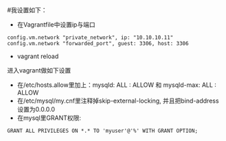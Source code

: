 #我设置如下：

* 在Vagrantfile中设置ip与端口
```
config.vm.network "private_network", ip: "10.10.10.11"
config.vm.network "forwarded_port", guest: 3306, host: 3306
```
* vagrant reload

进入vagrant做如下设置
* 在/etc/hosts.allow里加上：mysqld: ALL : ALLOW 和 mysqld-max: ALL : ALLOW
* 在/etc/mysql/my.cnf里注释掉skip-external-locking, 并且把bind-address设置为0.0.0.0
* 在mysql里GRANT权限: 
```
GRANT ALL PRIVILEGES ON *.* TO 'myuser'@'%' WITH GRANT OPTION;
```
